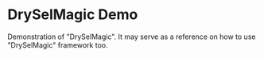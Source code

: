 # DrySelMagic Demo
Demonstration of "DrySelMagic". It may serve as a reference on how to use "DrySelMagic" framework too.
